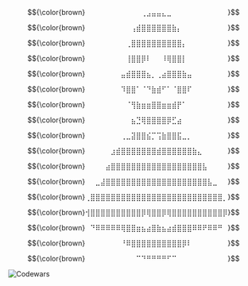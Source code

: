 $${\color{brown}⠀⠀⠀⠀⠀⠀⠀⠀⠀⠀⠀⢀⣠⣤⣤⣄⣀⠀⠀⠀⠀⠀⠀⠀⠀⠀⠀⠀}$$

$${\color{brown}⠀⠀⠀⠀⠀⠀⠀⠀⠀⢠⣾⣿⣿⣿⣿⣿⣿⣷⡄⠀⠀⠀⠀⠀⠀⠀⠀⠀}$$

$${\color{brown}⠀⠀⠀⠀⠀⠀⠀⠀⢀⣿⣿⣿⣿⣿⣿⣿⣿⣿⣿⡄⠀⠀⠀⠀⠀⠀⠀⠀}$$

$${\color{brown}⠀⠀⠀⠀⠀⠀⠀⠀⢸⣿⣿⡿⠇⠀⠀⠸⢿⣿⣿⡇⠀⠀⠀⠀⠀⠀⠀⠀}$$

$${\color{brown}⠀⠀⠀⠀⠀⠀⠀⣤⣾⣿⣿⣿⣦⡀⢀⣴⣿⣿⣿⣷⣤⠀⠀⠀⠀⠀⠀⠀}$$

$${\color{brown}⠀⠀⠀⠀⠀⠀⠀⠹⣿⣿⠁⠈⠙⣷⣾⠋⠁⠈⣿⣿⠏⠀⠀⠀⠀⠀⠀⠀}$$

$${\color{brown}⠀⠀⠀⠀⠀⠀⠀⠀⠈⢻⣷⣶⣶⣿⣿⣶⣶⣾⡟⠁⠀⠀⠀⠀⠀⠀⠀⠀}$$

$${\color{brown}⠀⠀⠀⠀⠀⠀⠀⠀⠀⣦⣙⢿⣿⣿⣿⣿⡿⣋⣴⠀⠀⠀⠀⠀⠀⠀⠀⠀}$$

$${\color{brown}⠀⠀⠀⠀⠀⠀⠀⢀⣀⣽⣿⣿⣮⡉⢩⣷⣿⣿⣯⣀⡀⠀⠀⠀⠀⠀⠀⠀}$$

$${\color{brown}⠀⠀⠀⠀⠀⣰⣾⣿⣿⣿⣿⣿⣿⣿⣾⣿⣿⣿⣿⣿⣿⣷⣄⠀⠀⠀⠀⠀}$$

$${\color{brown}⠀⠀⠀⠀⣴⣿⣿⣿⣿⣿⣿⣿⣿⣿⣿⣿⣿⣿⣿⣿⣿⣿⣿⣧⠀⠀⠀⠀}$$

$${\color{brown}⠀⠀⣀⣼⣿⣿⣿⣿⣿⣿⣿⣿⣿⣿⣿⣿⣿⣿⣿⣿⣿⣿⣿⣿⣧⣀⠀⠀}$$

$${\color{brown}⢀⣿⣿⣿⣿⣿⣿⣿⣿⣿⣿⣿⣿⣿⣿⣿⣿⣿⣿⣿⣿⣿⣿⣿⣿⣿⣿⡀}$$

$${\color{brown}⢺⣿⣿⣿⣿⣿⣿⣿⣿⣿⣿⡿⢿⣿⣿⡿⢿⣿⣿⣿⣿⣿⣿⣿⣿⣿⣿⡿}$$

$${\color{brown}⠀⠙⠿⠿⠿⠿⠿⢿⣿⣿⣶⣦⣴⣿⣷⣦⣴⣾⣿⣿⣿⠿⠿⠟⠿⠿⠛⠀}$$

$${\color{brown}⠀⠀⠀⠀⠀⠀⠀⠘⠿⣿⣿⣿⣿⣿⣿⣿⣿⣿⣿⡿⠇⠀⠀⠀⠀⠀⠀⠀}$$

$${\color{brown}⠀⠀⠀⠀⠀⠀⠀⠀⠀⠀⠉⠙⠛⠛⠛⠛⠋⠉⠀⠀⠀⠀⠀⠀⠀⠀⠀⠀}$$

![Codewars](https://github.r2v.ch/codewars?user=ejini战神&top_languages=true&stroke=%23b362ff&theme=purple_dark)
